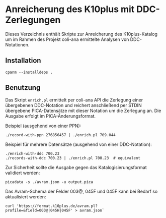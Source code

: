 # Anreicherung des K10plus mit DDC-Zerlegungen

Dieses Verzeichnis enthält Skripte zur Anreicherung des K10plus-Katalog um im Rahmen des Projekt coli-ana ermittelte Analysen von DDC-Notationen.

## Installation

    cpanm --installdeps .

## Benutzung

Das Skript `enrich.pl` ermittelt per coli-ana API die Zerlegung einer übergebenen DDC-Notation und reichert anschließend per STDIN übergebene PICA-Datensätze mit dieser Notation um die Zerlegung an. Die Ausgabe erfolgt im PICA-Änderungsformat.

Beispiel (ausgehend von einer PPN):

    ./record-with-ppn 276856457 | ./enrich.pl 709.044

Beispiel für mehrere Datensätze (ausgehend von einer DDC-Notation):

    ./enrich-with-ddc 700.23
    ./records-with-ddc 700.23 | ./enrich.pl 700.23  # equivalent

Zur Sicherheit sollte die Ausgabe gegen das Katalogisierungsformat validiert werden:

    picadata -s ./avram.json -u output.pica

Das Avram-Schema der Felder 003@, 045F und 045F kann bei Bedarf so aktualisiert werden:

    curl 'https://format.k10plus.de/avram.pl?profile=&field=003@|045H|045F' > avram.json`

